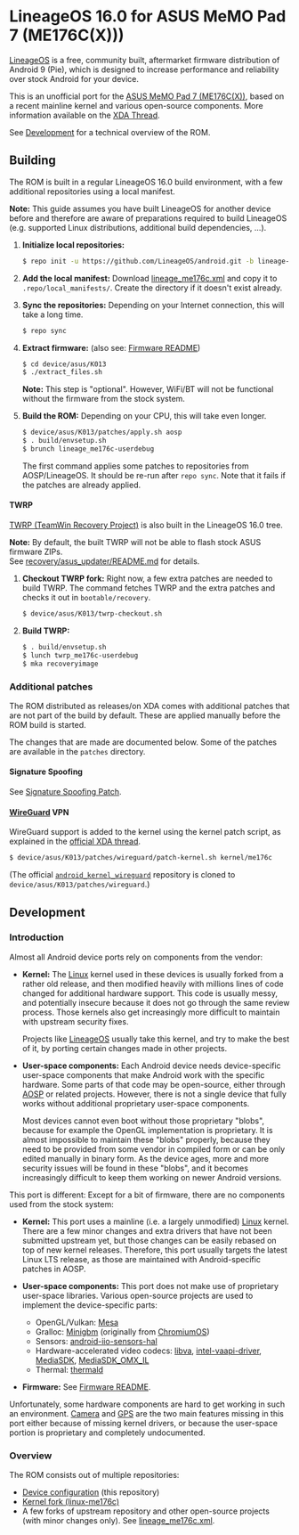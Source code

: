 # LineageOS 16.0 for ASUS MeMO Pad 7 (ME176C(X)))
[LineageOS] is a free, community built, aftermarket firmware distribution of Android 9 (Pie),
which is designed to increase performance and reliability over stock Android for your device.

This is an unofficial port for the [ASUS MeMO Pad 7 (ME176C(X))], based on a recent mainline kernel
and various open-source components. More information available on the [XDA Thread](
https://forum.xda-developers.com/memo-pad-7/orig-development/rom-unofficial-lineageos-14-1-asus-memo-t3633341).

See [Development](#development) for a technical overview of the ROM.

## Building
The ROM is built in a regular LineageOS 16.0 build environment,
with a few additional repositories using a local manifest.

**Note:** This guide assumes you have built LineageOS for another device before and therefore are aware of
preparations required to build LineageOS (e.g. supported Linux distributions, additional build dependencies, ...).

1. **Initialize local repositories:**

    ```bash
    $ repo init -u https://github.com/LineageOS/android.git -b lineage-16.0
    ```

2. **Add the local manifest:** Download [lineage_me176c.xml](lineage_me176c.xml) and copy it to `.repo/local_manifests/`.
   Create the directory if it doesn't exist already.

3. **Sync the repositories:** Depending on your Internet connection, this will take a long time.

    ```bash
    $ repo sync
    ```

4. **Extract firmware:** (also see: [Firmware README](firmware/README.md))

    ```bash
    $ cd device/asus/K013
    $ ./extract_files.sh
    ```

    **Note:** This step is "optional". However, WiFi/BT will not be functional
    without the firmware from the stock system.

5. **Build the ROM:** Depending on your CPU, this will take even longer.

    ```bash
    $ device/asus/K013/patches/apply.sh aosp
    $ . build/envsetup.sh
    $ brunch lineage_me176c-userdebug
    ```

    The first command applies some patches to repositories from AOSP/LineageOS.
    It should be re-run after `repo sync`.
    Note that it fails if the patches are already applied.

#### TWRP
[TWRP (TeamWin Recovery Project)](https://twrp.me) is also built in the LineageOS 16.0 tree.

**Note:** By default, the built TWRP will not be able to flash stock ASUS firmware ZIPs.  
See [recovery/asus_updater/README.md](recovery/asus_updater/README.md) for details.

1. **Checkout TWRP fork:** Right now, a few extra patches are needed to build TWRP.
The command fetches TWRP and the extra patches and checks it out in `bootable/recovery`.

    ```bash
    $ device/asus/K013/twrp-checkout.sh
    ```

2. **Build TWRP:**

    ```bash
    $ . build/envsetup.sh
    $ lunch twrp_me176c-userdebug
    $ mka recoveryimage
    ```

### Additional patches
The ROM distributed as releases/on XDA comes with additional patches that are not
part of the build by default. These are applied manually before the ROM build is started.

The changes that are made are documented below. Some of the patches are available
in the `patches` directory.

#### Signature Spoofing
See [Signature Spoofing Patch](patches/signature-spoofing/README.md).

#### [WireGuard](https://www.wireguard.com) VPN
WireGuard support is added to the kernel using the kernel patch script, as explained in the [official XDA thread](
https://forum.xda-developers.com/android/development/wireguard-rom-integration-t3711635).

```bash
$ device/asus/K013/patches/wireguard/patch-kernel.sh kernel/me176c
```

(The official [`android_kernel_wireguard`](https://git.zx2c4.com/android_kernel_wireguard/)
repository is cloned to `device/asus/K013/patches/wireguard`.)

## Development

### Introduction
Almost all Android device ports rely on components from the vendor:

  - **Kernel:** The [Linux] kernel used in these devices is usually forked from a rather old
    release, and then modified heavily with millions lines of code changed for additional
    hardware support. This code is usually messy, and potentially insecure because it does
    not go through the same review process. Those kernels also get increasingly more
    difficult to maintain with upstream security fixes.

    Projects like [LineageOS] usually take this kernel, and try to make the best of it, by porting
    certain changes made in other projects.

  - **User-space components:** Each Android device needs device-specific user-space components
    that make Android work with the specific hardware. Some parts of that code may be open-source,
    either through [AOSP] or related projects. However, there is not a single device that fully works
    without additional proprietary user-space components.

    Most devices cannot even boot without those proprietary "blobs", because for example the
    OpenGL implementation is proprietary. It is almost impossible to maintain these "blobs" properly,
    because they need to be provided from some vendor in compiled form or can be only edited manually
    in binary form. As the device ages, more and more security issues will be found in these
    "blobs", and it becomes increasingly difficult to keep them working on newer Android versions.

This port is different: Except for a bit of firmware, there are no components used from the stock system:

 - **Kernel:** This port uses a mainline (i.e. a largely unmodified) [Linux] kernel.
   There are a few minor changes and extra drivers that have not been submitted upstream yet,
   but those changes can be easily rebased on top of new kernel releases. Therefore, this port usually
   targets the latest Linux LTS release, as those are maintained with Android-specific patches in AOSP.

 - **User-space components:** This port does not make use of proprietary user-space libraries.
   Various open-source projects are used to implement the device-specific parts:
     - OpenGL/Vulkan: [Mesa](https://www.mesa3d.org)
     - Gralloc: [Minigbm](https://github.com/intel/minigbm)
       (originally from [ChromiumOS](https://chromium.googlesource.com/chromiumos/platform/minigbm/))
     - Sensors: [android-iio-sensors-hal](https://github.com/intel/android-iio-sensors-hal)
     - Hardware-accelerated video codecs:
       [libva](https://github.com/intel/libva), [intel-vaapi-driver](https://github.com/intel/intel-vaapi-driver),
       [MediaSDK](https://github.com/Intel-Media-SDK/MediaSDK), [MediaSDK_OMX_IL](https://github.com/Intel-Media-SDK/MediaSDK_OMX_IL)
     - Thermal: [thermald](https://github.com/intel/thermal_daemon)

 - **Firmware:** See [Firmware README](firmware/README.md).

Unfortunately, some hardware components are hard to get working in such an environment.
[Camera](https://github.com/me176c-dev/me176c/issues/2) and [GPS](https://github.com/me176c-dev/me176c/issues/3)
are the two main features missing in this port either because of missing kernel drivers, or because the user-space
portion is proprietary and completely undocumented.

### Overview
The ROM consists out of multiple repositories:
  - [Device configuration](https://github.com/me176c-dev/android_device_asus_K013) (this repository)
  - [Kernel fork (linux-me176c)](https://github.com/me176c-dev/linux-me176c)
  - A few forks of upstream repository and other open-source projects (with minor changes only). See [lineage_me176c.xml](lineage_me176c.xml).

[ASUS MeMO Pad 7 (ME176C(X))]: https://github.com/me176c-dev/me176c
[LineageOS]: https://lineageos.org
[Linux]: https://www.kernel.org
[AOSP]: https://source.android.com
[Android-x86]: http://www.android-x86.org
